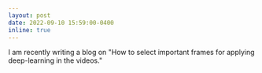 ```yaml
---
layout: post
date: 2022-09-10 15:59:00-0400
inline: true
---
```


I am recently writing a blog on "How to select important frames for applying deep-learning in the videos."